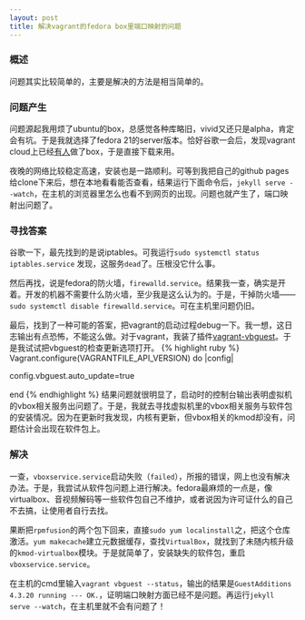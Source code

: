 ```yaml
---
layout: post
title: 解决vagrant的fedora box里端口映射的问题
---
```


### 概述
问题其实比较简单的，主要是解决的方法是相当简单的。

### 问题产生
问题源起我用烦了ubuntu的box，总感觉各种库略旧，vivid又还只是alpha，肯定会有坑。于是我就选择了fedora 21的server版本。恰好谷歌一会后，发现vagrant cloud上已经[有人][1]做了box，于是直接下载来用。

夜晚的网络比较稳定高速，安装也是一路顺利。可等到我把自己的github pages给clone下来后，想在本地看看能否查看，结果运行下面命令后，`jekyll serve --watch`，在主机的浏览器里怎么也看不到网页的出现。问题也就产生了，端口映射出问题了。

### 寻找答案
谷歌一下，最先找到的是说iptables。可我运行`sudo systemctl status iptables.service` 发现，这服务`dead`了。压根没它什么事。

然后再找，说是fedora的防火墙，`firewalld.service`。结果我一查，确实是开着。开发的机器不需要什么防火墙，至少我是这么认为的。于是，干掉防火墙——`sudo systemctl disable firewalld.service`。可在主机里问题仍旧。

最后，找到了一种可能的答案，把vagrant的启动过程debug一下。我一想，这日志输出有点恐怖，不能这么做。对于vagrant，我装了插件[vagrant-vbguest][2]。于是我试试把vbguest的检查更新选项打开。
{% highlight ruby %}
Vagrant.configure(VAGRANTFILE_API_VERSION) do |config|

  config.vbguest.auto_update=true

end
{% endhighlight %}
结果问题就很明显了，启动时的控制台输出表明虚拟机的vbox相关服务出问题了。于是，我就去寻找虚拟机里的vbox相关服务与软件包的安装情况。因为在更新时我发现，内核有更新，但vbox相关的kmod却没有，问题估计会出现在软件包上。

### 解决
一查，`vboxservice.service`启动失败（`failed`），所报的错误，网上也没有解决办法。于是，我尝试从软件包问题上进行解决。fedora最麻烦的一点是，像virtualbox、音视频解码等一些软件包自己不维护，或者说因为许可证什么的自己不去搞，让使用者自行去找。

果断把`rpmfusion`的两个包下回来，直接`sudo yum localinstall`之，把这个仓库激活。`yum makecache`建立元数据缓存，查找`VirtualBox`，就找到了未随内核升级的`kmod-virtualbox`模块。于是就简单了，安装缺失的软件包，重启`vboxservice.service`。

在主机的cmd里输入`vagrant vbguest --status`，输出的结果是`GuestAdditions 4.3.20 running --- OK.`，证明端口映射方面已经不是问题。再运行`jekyll serve --watch`，在主机里就不会有问题了！


[1]: https://vagrantcloud.com/hansode/boxes/fedora-21-server-x86_64
[2]: https://github.com/dotless-de/vagrant-vbguest
